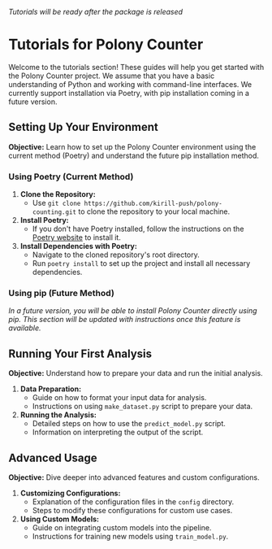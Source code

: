 _Tutorials will be ready after the package is released_

# Tutorials for Polony Counter

Welcome to the tutorials section! These guides will help you get started with the Polony Counter project. We assume that you have a basic understanding of Python and working with command-line interfaces. We currently support installation via Poetry, with pip installation coming in a future version.

## Setting Up Your Environment

**Objective:** Learn how to set up the Polony Counter environment using the current method (Poetry) and understand the future pip installation method.

### Using Poetry (Current Method)
1. **Clone the Repository:**
   - Use `git clone https://github.com/kirill-push/polony-counting.git` to clone the repository to your local machine.
2. **Install Poetry:**
   - If you don't have Poetry installed, follow the instructions on the [Poetry website](https://python-poetry.org/docs/#installation) to install it.
3. **Install Dependencies with Poetry:**
   - Navigate to the cloned repository's root directory.
   - Run `poetry install` to set up the project and install all necessary dependencies.

### Using pip (Future Method)
_In a future version, you will be able to install Polony Counter directly using pip. This section will be updated with instructions once this feature is available._

## Running Your First Analysis

**Objective:** Understand how to prepare your data and run the initial analysis.

1. **Data Preparation:**
   - Guide on how to format your input data for analysis.
   - Instructions on using `make_dataset.py` script to prepare your data.
2. **Running the Analysis:**
   - Detailed steps on how to use the `predict_model.py` script.
   - Information on interpreting the output of the script.

## Advanced Usage

**Objective:** Dive deeper into advanced features and custom configurations.

1. **Customizing Configurations:**
   - Explanation of the configuration files in the `config` directory.
   - Steps to modify these configurations for custom use cases.
2. **Using Custom Models:**
   - Guide on integrating custom models into the pipeline.
   - Instructions for training new models using `train_model.py`.

